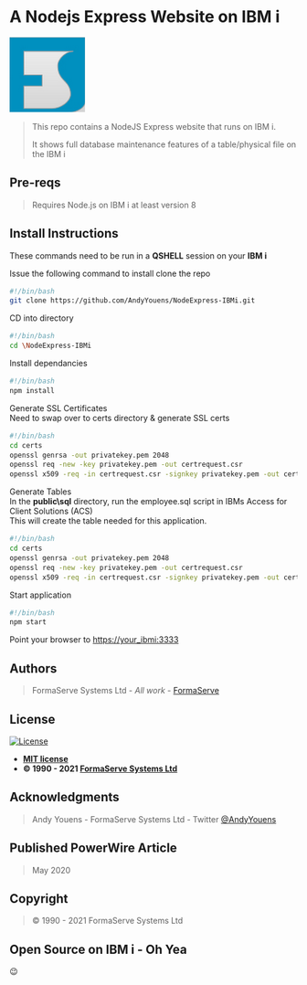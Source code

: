 # A Nodejs Express Website on IBM i

![FormaServe Logo](https://github.com/AndyYouens/NodeExpress-IBMi/blob/master/public/images/Logo.png)

> This repo contains a NodeJS Express website that runs on IBM i.
>
> It shows full database maintenance features of a table/physical file on the IBM i

## Pre-reqs

> Requires Node.js on IBM i at least version 8

## Install Instructions

These commands need to be run in a **QSHELL** session on your **IBM i**

Issue the following command to install clone the repo

```bash
#!/bin/bash
git clone https://github.com/AndyYouens/NodeExpress-IBMi.git

```

CD into directory

```bash
#!/bin/bash
cd \NodeExpress-IBMi
```

Install dependancies

```bash
#!/bin/bash
npm install
```

Generate SSL Certificates\
Need to swap over to certs directory & generate SSL certs

```bash
#!/bin/bash
cd certs
openssl genrsa -out privatekey.pem 2048
openssl req -new -key privatekey.pem -out certrequest.csr
openssl x509 -req -in certrequest.csr -signkey privatekey.pem -out certificate.pem -days 730
```

Generate Tables\
In the **public\sql** directory, run the employee.sql script in IBMs Access for Client Solutions (ACS)\
This will create the table needed for this application.

```bash
#!/bin/bash
cd certs
openssl genrsa -out privatekey.pem 2048
openssl req -new -key privatekey.pem -out certrequest.csr
openssl x509 -req -in certrequest.csr -signkey privatekey.pem -out certificate.pem -days 730
```

Start application

```bash
#!/bin/bash
npm start
```

Point your browser to [https://your_ibmi:3333](https://your_ibmi:3333)

## Authors

> FormaServe Systems Ltd - _All work_ - [FormaServe](https://www.formaserve.co.uk)

## License

[![License](http://img.shields.io/:license-mit-blue.svg?style=flat-square)](http://badges.mit-license.org)

- **[MIT license](http://opensource.org/licenses/mit-license.php)**
- **© 1990 - 2021 [FormaServe Systems Ltd](https://www.formaserve.co.uk)**

## Acknowledgments

> Andy Youens - FormaServe Systems Ltd - Twitter [@AndyYouens](https://twitter.com/AndyYouens)

## Published PowerWire Article

> May 2020

## Copyright

> © 1990 - 2021 FormaServe Systems Ltd

## Open Source on IBM i - Oh Yea

:wink:
